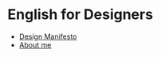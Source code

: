 # English for Designers
- [Design Manifesto](01-design-manifesto)
- [About me](01-design-manifesto/about-me)
